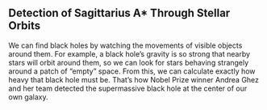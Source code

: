 

<br>

<br>

<br>

## Detection of Sagittarius A* Through Stellar Orbits
We can find black holes by watching the movements of visible objects around them. For example, a black hole’s gravity is so strong that nearby stars will orbit around them, so we can look for stars behaving strangely around a patch of “empty” space. From this, we can calculate exactly how heavy that black hole must be. That’s how Nobel Prize winner Andrea Ghez and her team detected the supermassive black hole at the center of our own galaxy.

